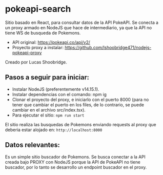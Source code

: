 # pokeapi-search

Sitio basado en React, para consultar datos de la API PokeAPI.
Se conecta a un proxy armado en NodeJS que hace de intermediario, ya que la API no tiene WS de busqueda de Pokemons.

- API original: https://pokeapi.co/api/v2/
- Proyecto proxy a instalar: https://github.com/lshoobridge471/nodejs-pokeapi-proxy

Creado por Lucas Shoobridge.

## Pasos a seguir para iniciar:
- Instalar NodeJS (preferentemente v14.15.1).
- Instalar dependencias con el comando: npm ig
- Clonar el proyecto del proxy, e iniciarlo con el puerto 8000 (para no tener que cambiar el puerto en los files, de lo contrario, se puede cambiar en el archivo src/index.tsx).
- Para ejecutar el sitio: ```npm run start```

El sitio realiza las busquedas de Pokemons enviando requests al proxy que deberia estar alojado en: ```http://localhost:8000```

## Datos relevantes:

Es un simple sitio buscador de Pokemons.
Se busca conectar a la API creada bajo PROXY con NodeJS porque la API de PokeAPI no tiene buscador, por lo tanto se desarrollo un endpoint buscador en el proxy.